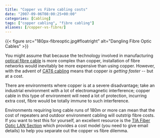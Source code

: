 ```yaml
---
title: "Copper vs Fibre cabling costs"
date: "2007-09-06T08:00:25+00:00"
categories: [Cabling]
tags: ["copper cabling", "fibre cabling"]
aliases: [/copper-vs-fibre/]
---
```


{{< figure src="180px-fibreoptic.jpg#floatright" alt="Dangling Fibre Optic Cables" >}}

You might assume that because the technology involved in manufacturing [optical fibre cable](https://en.wikipedia.org/wiki/Optical_Fiber) is more complex than copper, installation of fibre networks would inevitably be more expensive than using copper. However, with the advent of [CAT6 cabling](https://en.wikipedia.org/wiki/Category_6_cable) means that copper *is getting faster* -- but at a cost.

There are environments where copper is at a severe disadvantage; take an industrial environment with a lot of electromagnetic interference; copper cable in this type of environment will need a lot of protection, incurring extra cost, fibre would be totally immune to such interference.

Environments requiring long cable runs of 180m or more can mean that the cost of repeaters and outdoor environment cabling will outstrip fibre costs. If you want to test this for yourself, an excellent resource is the [TIA Fiber Optic LAN Section](http://www.fols.org/) which provides a cost model (you need to give email details) to help you separate out the copper vs fibre dilemma.
